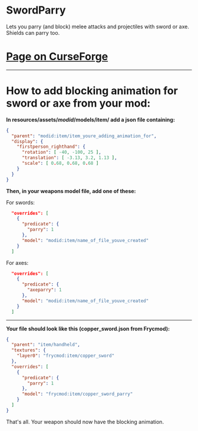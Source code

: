 # SwordParry
Lets you parry (and block) melee attacks and projectiles with sword or axe.
Shields can parry too.


# [Page on CurseForge](https://www.curseforge.com/minecraft/mc-mods/sword-parry)

------------------------------------------------------------------------------------------------------------

# How to add blocking animation for sword or axe from your mod:


<b>In resources/assets/<i>modid</i>/models/item/ add a json file containing:</b>
```json
{
  "parent": "modid:item/item_youre_adding_animation_for",
  "display": {
    "firstperson_righthand": {
      "rotation": [ -40, -100, 25 ],
      "translation": [ -3.13, 3.2, 1.13 ],
      "scale": [ 0.68, 0.68, 0.68 ]
    }
  }
}
```

<b>Then, in your weapons model file, add one of these:</b>

For swords:
```json
  "overrides": [
    {
      "predicate": {
        "parry": 1
      },
      "model": "modid:item/name_of_file_youve_created"
    }
  ]
  ```
For axes:
```json
  "overrides": [
    {
      "predicate": {
        "axeparry": 1
      },
      "model": "modid:item/name_of_file_youve_created"
    }
  ]
  ```
  
  ----
<b>Your file should look like this (copper_sword.json from Frycmod):</b>
```json
{
  "parent": "item/handheld",
  "textures": {
    "layer0": "frycmod:item/copper_sword"
  },
  "overrides": [
    {
      "predicate": {
        "parry": 1
      },
      "model": "frycmod:item/copper_sword_parry"
    }
  ]
}
```

That's all. Your weapon should now have the blocking animation.
